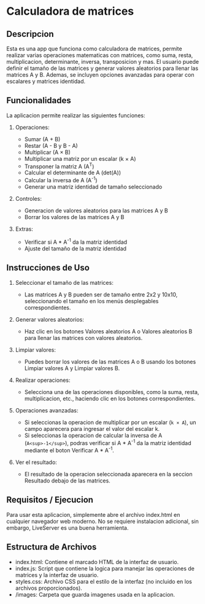 # Calculadora de matrices

## Descripcion

Esta es una app que funciona como calculadora de matrices, permite realizar varias operaciones matematicas con matrices, como suma, resta, multiplicacion, determinante, inversa, transposicion y mas. El usuario puede definir el tamaño de las matrices y generar valores aleatorios para llenar las matrices A y B. Ademas, se incluyen opciones avanzadas para operar con escalares y matrices identidad.

## Funcionalidades

La aplicacion permite realizar las siguientes funciones:

1. Operaciones:
   - Sumar (A + B)
   - Restar (A - B y B - A)
   - Multiplicar (A × B)
   - Multiplicar una matriz por un escalar (k × A)
   - Transponer la matriz A (A<sup>T</sup>)
   - Calcular el determinante de A (det(A))
   - Calcular la inversa de A (A<sup>-1</sup>)
   - Generar una matriz identidad de tamaño seleccionado

3. Controles:
   - Generacion de valores aleatorios para las matrices A y B
   - Borrar los valores de las matrices A y B

4. Extras:
   - Verificar si A * A<sup>-1</sup> da la matriz identidad
   - Ajuste del tamaño de la matriz identidad
   
## Instrucciones de Uso

1. Seleccionar el tamaño de las matrices:
   - Las matrices A y B pueden ser de tamaño entre 2x2 y 10x10, seleccionando el tamaño en los menús desplegables correspondientes.
   
2. Generar valores aleatorios:
   - Haz clic en los botones Valores aleatorios A o Valores aleatorios B para llenar las matrices con valores aleatorios.

3. Limpiar valores:
   - Puedes borrar los valores de las matrices A o B usando los botones Limpiar valores A y Limpiar valores B.

4. Realizar operaciones:
   - Selecciona una de las operaciones disponibles, como la suma, resta, multiplicacion, etc., haciendo clic en los botones correspondientes.

5. Operaciones avanzadas:
   - Si seleccionas la operacion de multiplicar por un escalar (`k × A`), un campo aparecera para ingresar el valor del escalar k.
   - Si seleccionas la operacion de calcular la inversa de A (`A<sup>-1</sup>`), podras verificar si A * A<sup>-1</sup> da la matriz identidad mediante el boton Verificar A * A<sup>-1</sup>.

6. Ver el resultado:
   - El resultado de la operacion seleccionada aparecera en la seccion Resultado debajo de las matrices.

## Requisitos / Ejecucion

Para usar esta aplicacion, simplemente abre el archivo index.html en cualquier navegador web moderno. 
No se requiere instalacion adicional, sin embargo, LiveServer es una buena herramienta.

## Estructura de Archivos

- index.html: Contiene el marcado HTML de la interfaz de usuario.
- index.js: Script que contiene la logica para manejar las operaciones de matrices y la interfaz de usuario.
- styles.css: Archivo CSS para el estilo de la interfaz (no incluido en los archivos proporcionados).
- /images: Carpeta que guarda imagenes usada en la aplicacion.